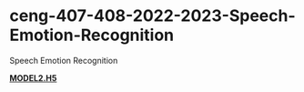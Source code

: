 # ceng-407-408-2022-2023-Speech-Emotion-Recognition
Speech Emotion Recognition

[**MODEL2.H5**](https://drive.google.com/file/d/1GhiKJA8bHAvRr1aWmy-iiAdbdwA8E2u1/view)